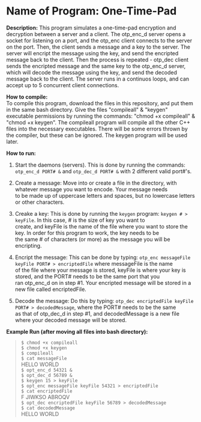 # Name of Program: One-Time-Pad

**Description:** 
This program simulates a one-time-pad encryption and decryption between a server and a client. The otp_enc_d server opens a socket for listening on a port, and the otp_enc client connects to the server on the port. Then, the client sends a message and a key to the server. The server will encript the message using the key, and send the encripted message back to the client. Then the process is repeated - otp_dec client sends the encripted message and the same key to the otp_enc_d server, which will decode the message using the key, and send the decoded message back to the client. The server runs in a continuos loops, and can accept up to 5 concurrent client connections.  

**How to compile:**   
To compile this program, download the files in this repository, and put them in the same bash directory. Give the files "compileall" & "keygen" executable permissions by running the commands: "chmod +x compileall" & "chmod +x keygen". The compileall program will compile all the other C++ files into the necessary executables. There will be some errors thrown by the compiler, but these can be ignored. The keygen program will be used later.  

**How to run:**  
1. Start the daemons (servers). This is done by running the commands:  
  `otp_enc_d PORT# &` and `otp_dec_d PORT# &` with 2 different valid port#'s.  

2. Create a message: Move into or create a file in the directory, with whatever message you want to encode. Your message needs  
to be made up of uppercase letters and spaces, but no lowercase letters or other characters.  

3. Creake a key: This is done by running the `keygen` program: `keygen # > keyFile`. In this case, # is the size of key you want to  
create, and keyFile is the name of the file where you want to store the key. In order for this program to work, the key needs to be  
the same # of characters (or more) as the message you will be encripting.  

4. Encript the message: This can be done by typing: `otp_enc messageFile keyFile PORT# > encriptedFile` where messageFile is the name   
of the file where your message is stored, keyFile is where your key is stored, and the PORT# needs to be the same port that you   
ran otp_enc_d on in step #1. Your encripted message will be stored in a new file called encriptedFile.  

5. Decode the message: Do this by typing: `otp_dec encriptedFile keyFile PORT# > decodedMessage`, where the PORT# needs to be the same  
as that of otp_dec_d in step #1, and decodedMessage is a new file where your decoded message will be stored.  

**Example Run (after moving all files into bash directory):**  
> `$ chmod +x compileall`  
> `$ chmod +x keygen`  
> `$ compileall`  
> `$ cat messageFile`  
> HELLO WORLD  
> `$ opt_enc_d 54321 &`  
> `$ opt_dec_d 56789 &`  
> `$ keygen 15 > keyFile`  
> `$ opt_enc messageFile keyFile 54321 > encriptedFile`  
> `$ cat encriptedFile`  
> F JIWKSO ABROQV  
> `$ opt_dec encriptedFile keyFile 56789 > decodedMessage`  
> `$ cat decodedMessage`  
> HELLO WORLD  

